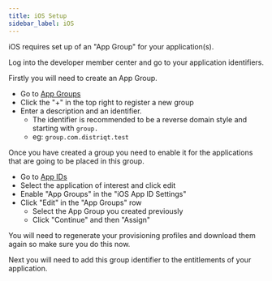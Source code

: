```yaml
---
title: iOS Setup
sidebar_label: iOS
---
```


iOS requires set up of an "App Group" for your application(s).

Log into the developer member center and go to your application identifiers.

Firstly you will need to create an App Group.

- Go to [App Groups](https://developer.apple.com/account/ios/identifier/applicationGroup)
- Click the "+" in the top right to register a new group
- Enter a description and an identifier.
  - The identifier is recommended to be a reverse domain style and starting with `group.`
  - eg: `group.com.distriqt.test`


Once you have created a group you need to enable it for the applications that are going to be placed in this group.

- Go to [App IDs](https://developer.apple.com/account/ios/identifier/bundle)
- Select the application of interest and click edit
- Enable "App Groups" in the "iOS App ID Settings"
- Click "Edit" in the "App Groups" row
  - Select the App Group you created previously
  - Click "Continue" and then "Assign"

You will need to regenerate your provisioning profiles and download them again so make sure you do this now.

Next you will need to add this group identifier to the entitlements of your application.


